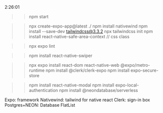 2:26:01

>> npm start

>>npx create-expo-app@latest ./
>> npm install nativewind
>> npm install --save-dev tailwindcss@3.3.2
>> npx tailwindcss init
>> npm install react-native-safe-area-context // css  class

>> npx expo lint

>> npm install react-native-swiper


>> npx expo install react-dom react-native-web @expo/metro-runtime
>> npm install @clerk/clerk-expo
>> npm install expo-secure-store

>> npm install react-native-modal
>> npm install expo-local-authentication
>> npm install @neondatabase/serverless


Expo: framework
Nativewind: tailwind for native react
Clerk: sign-in box
Postgres+NEON: Database
FlatList